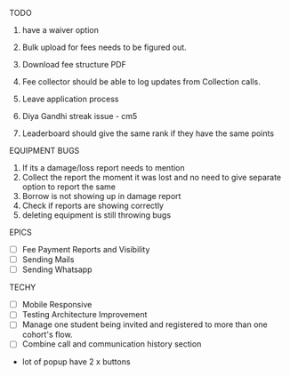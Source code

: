 TODO

1. have a waiver option
2. Bulk upload for fees needs to be figured out.
3. Download fee structure PDF

4. Fee collector should be able to log updates from Collection calls.
5. Leave application process
6. Diya Gandhi streak issue - cm5
7. Leaderboard should give the same rank if they have the same points

EQUIPMENT BUGS

1. If its a damage/loss report needs to mention
2. Collect the report the moment it was lost and no need to give separate option to report the same
3. Borrow is not showing up in damage report
4. Check if reports are showing correctly
5. deleting equipment is still throwing bugs

EPICS

- [ ] Fee Payment Reports and Visibility
- [ ] Sending Mails
- [ ] Sending Whatsapp

TECHY

- [ ] Mobile Responsive
- [ ] Testing Architecture Improvement
- [ ] Manage one student being invited and registered to more than one cohort's flow.
- [ ] Combine call and communication history section
- lot of popup have 2 x buttons
